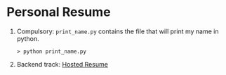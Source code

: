 
# Personal Resume


1) Compulsory: `print_name.py` contains the file that will print my name in python.

    ```shell script
    > python print_name.py
    ```
   
2) Backend track: [Hosted Resume](https://django-resume.herokuapp.com)
